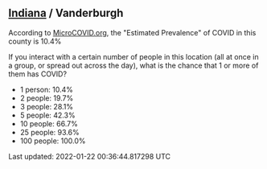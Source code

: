 
## [Indiana](/united-states/indiana) / Vanderburgh

According to [MicroCOVID.org](http://microcovid.org),
the "Estimated Prevalence" of COVID in this county is 10.4%

If you interact with a certain number of people in this location
(all at once in a group, or spread out across the day), what is the chance that
1 or more of them has COVID?

- 1 person: 10.4%
- 2 people: 19.7%
- 3 people: 28.1%
- 5 people: 42.3%
- 10 people: 66.7%
- 25 people: 93.6%
- 100 people: 100.0%

Last updated: 2022-01-22 00:36:44.817298 UTC

